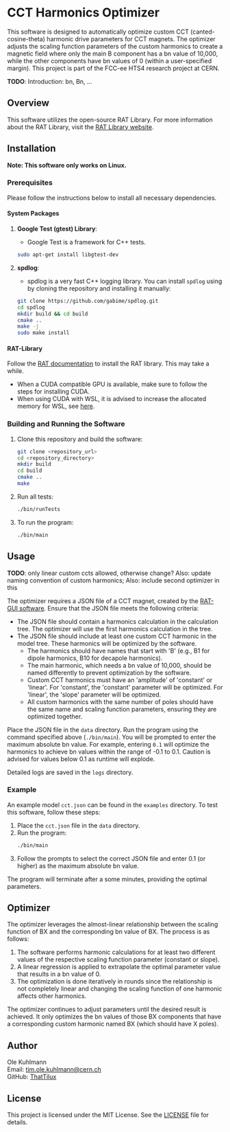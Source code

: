 # CCT Harmonics Optimizer

This software is designed to automatically optimize custom CCT (canted-cosine-theta) harmonic drive parameters for CCT magnets. The optimizer adjusts the scaling function parameters of the custom harmonics to create a magnetic field where only the main B component has a bn value of 10,000, while the other components have bn values of 0 (within a user-specified margin). This project is part of the FCC-ee HTS4 research project at CERN.

**TODO**: Introduction: bn, Bn, ...

## Overview

This software utilizes the open-source RAT Library. For more information about the RAT Library, visit the [RAT Library website](https://rat-gui.com/library.html).

## Installation

**Note: This software only works on Linux.**

### Prerequisites

Please follow the instructions below to install all necessary dependencies.

#### System Packages

1. **Google Test (gtest) Library**:
   - Google Test is a framework for C++ tests.
   ```sh
   sudo apt-get install libgtest-dev
   ```

2. **spdlog**:
   - spdlog is a very fast C++ logging library.
   You can install `spdlog` using by cloning the repository and installing it manually:
   ```sh
   git clone https://github.com/gabime/spdlog.git
   cd spdlog
   mkdir build && cd build
   cmake ..
   make -j
   sudo make install
   ```

#### RAT-Library
Follow the [RAT documentation](https://gitlab.com/Project-Rat/rat-documentation) to install the RAT library. This may take a while.
- When a CUDA compatible GPU is available, make sure to follow the steps for installing CUDA.
- When using CUDA with WSL, it is advised to increase the allocated memory for WSL, see [here](https://geronimo-bergk.medium.com/optimizing-wsl2-performance-setting-memory-and-cpu-allocation-on-windows-513eba7b6086).



### Building and Running the Software

1. Clone this repository and build the software:
    ```sh
    git clone <repository_url>
    cd <repository_directory>
    mkdir build
    cd build
    cmake ..
    make
    ```

2. Run all tests:
    ```sh
    ./bin/runTests
    ```

3. To run the program:
    ```sh
    ./bin/main
    ```

## Usage

**TODO**: only linear custom ccts allowed, otherwise change? Also: update naming convention of custom harmonics; Also: include second optimizer in this

The optimizer requires a JSON file of a CCT magnet, created by the [RAT-GUI software](https://rat-gui.com/index.html). Ensure that the JSON file meets the following criteria:

- The JSON file should contain a harmonics calculation in the calculation tree. The optimizer will use the first harmonics calculation in the tree.
- The JSON file should include at least one custom CCT harmonic in the model tree. These harmonics will be optimized by the software.
    - The harmonics should have names that start with 'B' (e.g., B1 for dipole harmonics, B10 for decapole harmonics).
    - The main harmonic, which needs a bn value of 10,000, should be named differently to prevent optimization by the software.
    - Custom CCT harmonics must have an 'amplitude' of 'constant' or 'linear'. For 'constant', the 'constant' parameter will be optimized. For 'linear', the 'slope' parameter will be optimized.
    - All custom harmonics with the same number of poles should have the same name and scaling function parameters, ensuring they are optimized together.


Place the JSON file in the `data` directory. Run the program using the command specified above (`./bin/main`). You will be prompted to enter the maximum absolute bn value. For example, entering `0.1` will optimize the harmonics to achieve bn values within the range of -0.1 to 0.1.
Caution is advised for values below 0.1 as runtime will explode.

Detailed logs are saved in the `logs` directory.

### Example

An example model `cct.json` can be found in the `examples` directory. To test this software, follow these steps:

1. Place the `cct.json` file in the `data` directory.
2. Run the program:
    ```sh
    ./bin/main
    ```
3. Follow the prompts to select the correct JSON file and enter 0.1 (or higher) as the maximum absolute bn value.

The program will terminate after a some minutes, providing the optimal parameters.

## Optimizer

The optimizer leverages the almost-linear relationship between the scaling function of BX and the corresponding bn value of BX. The process is as follows:

1. The software performs harmonic calculations for at least two different values of the respective scaling function parameter (constant or slope).
2. A linear regression is applied to extrapolate the optimal parameter value that results in a bn value of 0.
3. The optimization is done iteratively in rounds since the relationship is not completely linear and changing the scaling function of one harmonic affects other harmonics.

The optimizer continues to adjust parameters until the desired result is achieved. It only optimizes the bn values of those BX components that have a corresponding custom harmonic named BX (which should have X poles).

## Author

Ole Kuhlmann  
Email: [tim.ole.kuhlmann@cern.ch](mailto:tim.ole.kuhlmann@cern.ch)  
GitHub: [ThatTilux](https://github.com/ThatTilux)

## License

This project is licensed under the MIT License. See the [LICENSE](LICENSE) file for details.
